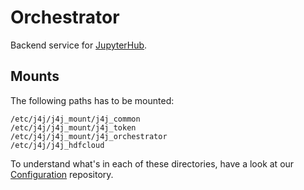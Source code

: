 # Orchestrator

Backend service for [JupyterHub](https://github.com/jupyter-jsc/Hub-Image).

## Mounts

The following paths has to be mounted:

```
/etc/j4j/j4j_mount/j4j_common
/etc/j4j/j4j_mount/j4j_token
/etc/j4j/j4j_mount/j4j_orchestrator
/etc/j4j/j4j_hdfcloud
```

To understand what's in each of these directories, have a look at our [Configuration](https://github.com/jupyter-jsc/Configuration) repository.
